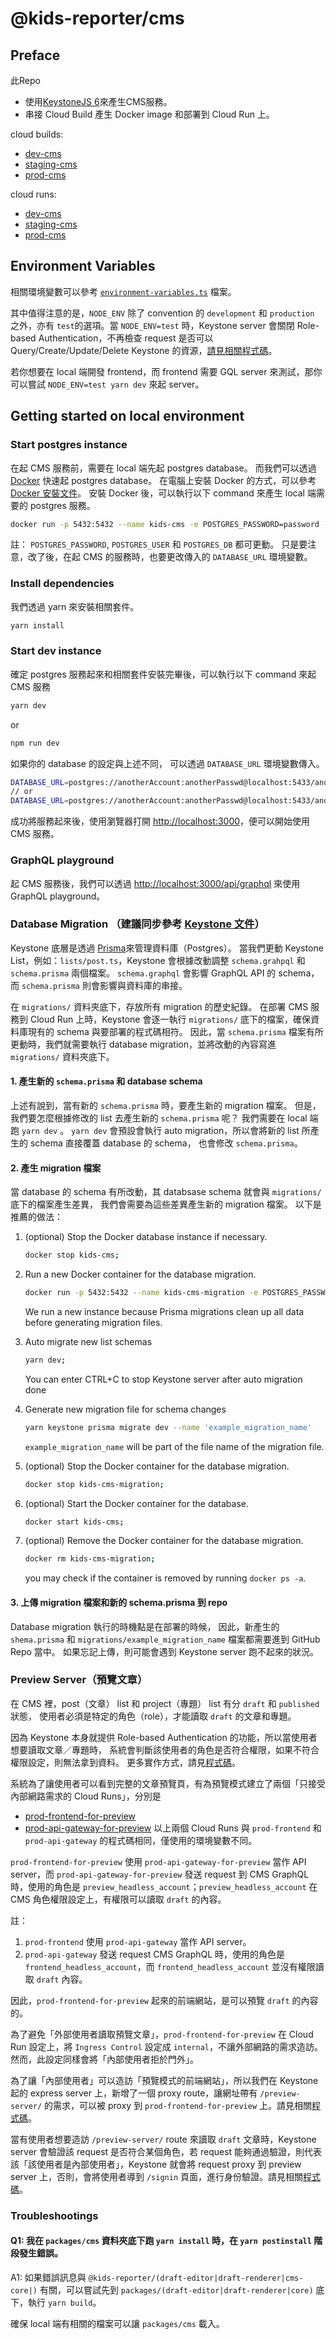 # @kids-reporter/cms

## Preface

此Repo

- 使用[KeystoneJS 6](https://keystonejs.com/docs)來產生CMS服務。
- 串接 Cloud Build 產生 Docker image 和部署到 Cloud Run 上。

cloud builds:

- [dev-cms](https://console.cloud.google.com/cloud-build/triggers;region=asia-east1/edit/05145244-79e4-4fd7-aa15-8194c42f970d?project=kids-reporter)
- [staging-cms](https://console.cloud.google.com/cloud-build/triggers;region=asia-east1/edit/360f6643-87ba-43c2-9ec6-a9b4c1203fd1?project=kids-reporter)
- [prod-cms](https://console.cloud.google.com/cloud-build/triggers;region=asia-east1/edit/48228550-f19c-41b1-83f9-abee00765804?project=kids-reporter)

cloud runs:

- [dev-cms](https://console.cloud.google.com/run/detail/asia-east1/dev-cms?project=kids-reporter)
- [staging-cms](https://console.cloud.google.com/run/detail/asia-east1/staging-cms?project=kids-reporter)
- [prod-cms](https://console.cloud.google.com/run/detail/asia-east1/prod-cms?project=kids-reporter)

## Environment Variables
相關環境變數可以參考 [`environment-variables.ts`](https://github.com/kids-reporter/kids-reporter-monorepo/blob/dev/packages/cms/environment-variables.ts) 檔案。 

其中值得注意的是，`NODE_ENV` 除了 convention 的 `development` 和 `production` 之外，亦有 `test`的選項。當 `NODE_ENV=test` 時，Keystone server 會關閉 Role-based Authentication，不再檢查 request 是否可以 Query/Create/Update/Delete Keystone 的資源，[請見相關程式碼](https://github.com/kids-reporter/kids-reporter-monorepo/blob/dev/packages/cms/lists/utils/access-control-list.ts#L22-L24)。

若你想要在 local 端開發 frontend，而 frontend 需要 GQL server 來測試，那你可以嘗試 `NODE_ENV=test yarn dev` 來起 server。

## Getting started on local environment

### Start postgres instance

在起 CMS 服務前，需要在 local 端先起 postgres database。
而我們可以透過 [Docker](https://docs.docker.com/) 快速起 postgres database。
在電腦上安裝 Docker 的方式，可以參考 [Docker 安裝文件](https://docs.docker.com/engine/install/)。
安裝 Docker 後，可以執行以下 command 來產生 local 端需要的 postgres 服務。

```bash
docker run -p 5432:5432 --name kids-cms -e POSTGRES_PASSWORD=password -e POSTGRES_USER=user -e POSTGRES_DB=kids -d postgres
```

註：
`POSTGRES_PASSWORD`, `POSTGRES_USER` 和 `POSTGRES_DB` 都可更動。
只是要注意，改了後，在起 CMS 的服務時，也要更改傳入的 `DATABASE_URL` 環境變數。

### Install dependencies

我們透過 yarn 來安裝相關套件。

```bash
yarn install
```

### Start dev instance

確定 postgres 服務起來和相關套件安裝完畢後，可以執行以下 command 來起 CMS 服務

```bash
yarn dev
```

or

```bash
npm run dev
```

如果你的 database 的設定與上述不同，
可以透過 `DATABASE_URL` 環境變數傳入。

```bash
DATABASE_URL=postgres://anotherAccount:anotherPasswd@localhost:5433/anotherDatabase yarn dev
// or
DATABASE_URL=postgres://anotherAccount:anotherPasswd@localhost:5433/anotherDatabase npm run dev
```

成功將服務起來後，使用瀏覽器打開 [http://localhost:3000](http://localhost:3000)，便可以開始使用 CMS 服務。

### GraphQL playground

起 CMS 服務後，我們可以透過 [http://localhost:3000/api/graphql](http://localhost:3000/api/graphql) 來使用 GraphQL playground。


### Database Migration （建議同步參考 [Keystone 文件](https://keystonejs.com/docs/guides/database-migration#title)）

Keystone 底層是透過 [Prisma](https://github.com/prisma/prisma)來管理資料庫（Postgres）。
當我們更動 Keystone List，例如：`lists/post.ts`，Keystone 會根據改動調整 `schema.grahpql` 和 `schema.prisma` 兩個檔案。
`schema.graphql` 會影響 GraphQL API 的 schema，而 `schema.prisma` 則會影響與資料庫的串接。

在 `migrations/` 資料夾底下，存放所有 migration 的歷史紀錄。
在部署 CMS 服務到 Cloud Run 上時，Keystone 會逐一執行 `migrations/` 底下的檔案，確保資料庫現有的 schema 與要部署的程式碼相符。
因此，當 `schema.prisma` 檔案有所更動時，我們就需要執行 database migration，並將改動的內容寫進 `migrations/` 資料夾底下。

#### 1. 產生新的 `schema.prisma` 和 database schema

上述有說到，當有新的 `schema.prisma` 時，要產生新的 migration 檔案。
但是，我們要怎麼根據修改的 list 去產生新的 `schema.prisma` 呢？
我們需要在 local 端跑 `yarn dev` 。
`yarn dev` 會預設會執行 auto migration，所以會將新的 list 所產生的 schema 直接覆蓋 database 的 schema，
也會修改 `schema.prisma`。

#### 2. 產生 migration 檔案

當 database 的 schema 有所改動，其 databsase schema 就會與 `migrations/` 底下的檔案產生差異，
我們會需要為這些差異產生新的 migration 檔案。
以下是推薦的做法：

1. (optional) Stop the Docker database instance if necessary.

    ```bash
    docker stop kids-cms;
    ```

2. Run a new Docker container for the database migration.

    ```bash
    docker run -p 5432:5432 --name kids-cms-migration -e POSTGRES_PASSWORD=password -e POSTGRES_USER=user -e POSTGRES_DB=kids -d postgres;
    ```

    We run a new instance because Prisma migrations clean up all data before generating migration files.

3. Auto migrate new list schemas

    ```bash
    yarn dev;
    ```

    You can enter CTRL+C to stop Keystone server after auto migration done

4. Generate new migration file for schema changes

    ```bash
    yarn keystone prisma migrate dev --name 'example_migration_name'
    ```

    `example_migration_name` will be part of the file name of the migration file.

5. (optional) Stop the Docker container for the database migration.

    ```bash
    docker stop kids-cms-migration;
    ```

6. (optional) Start the Docker container for the database.

    ```bash
    docker start kids-cms;
    ```

7. (optional) Remove the Docker container for the database migration.

    ```bash
    docker rm kids-cms-migration;
    ```

    you may check if the container is removed by running `docker ps -a`.

#### 3. 上傳 migration 檔案和新的 schema.prisma 到 repo

Database migration 執行的時機點是在部署的時候，
因此，新產生的 `shema.prisma` 和 `migrations/example_migration_name` 檔案都需要進到 GitHub Repo 當中。
如果忘記上傳，則可能會遇到 Keystone server 跑不起來的狀況。

### Preview Server（預覽文章）

在 CMS 裡，post（文章） list 和 project（專題） list 有分 `draft` 和 `published` 狀態，
使用者必須是特定的角色（role），才能讀取 `draft` 的文章和專題。

因為 Keystone 本身就提供 Role-based Authentication 的功能，所以當使用者想要讀取文章／專題時，
系統會判斷該使用者的角色是否符合權限，如果不符合權限設定，則無法拿到資料。
更多實作方式，請見[程式碼](https://github.com/kids-reporter/kids-reporter-monorepo/blob/dev/packages/cms/lists/post.ts#L239-L241)。

系統為了讓使用者可以看到完整的文章預覽頁，有為預覽模式建立了兩個「只接受內部網路需求的 Cloud Runs」，分別是

- [prod-frontend-for-preview](https://console.cloud.google.com/run/detail/asia-east1/prod-frontend-for-preview?project=kids-reporter)
- [prod-api-gateway-for-preview](https://console.cloud.google.com/run/detail/asia-east1/prod-api-gateway-for-preview?project=kids-reporter)
以上兩個 Cloud Runs 與 `prod-frontend` 和 `prod-api-gateway` 的程式碼相同，僅使用的環境變數不同。

`prod-frontend-for-preview` 使用 `prod-api-gateway-for-preview` 當作 API server，而 `prod-api-gateway-for-preview` 發送 request 到 CMS GraphQL 時，使用的角色是 `preview_headless_account`；`preview_headless_account` 在 CMS 角色權限設定上，有權限可以讀取 `draft` 的內容。

註：

1. `prod-frontend` 使用 `prod-api-gateway` 當作 API server。
2. `prod-api-gateway` 發送 request CMS GraphQL 時，使用的角色是 `frontend_headless_account`，而 `frontend_headless_account` 並沒有權限讀取 `draft` 內容。

因此，`prod-frontend-for-preview` 起來的前端網站，是可以預覽 `draft` 的內容的。

為了避免「外部使用者讀取預覽文章」，`prod-frontend-for-preview` 在 Cloud Run 設定上，將 `Ingress Control` 設定成 `internal`，不讓外部網路的需求造訪。然而，此設定同樣會將「內部使用者拒於門外」。

為了讓「內部使用者」可以造訪「預覽模式的前端網站」，所以我們在 Keystone 起的 express server 上，新增了一個 proxy route，讓網址帶有 `/preview-server/` 的需求，可以被 proxy 到 `prod-frontend-for-preview` 上。請見相關[程式碼](https://github.com/kids-reporter/kids-reporter-monorepo/blob/dev/packages/cms/keystone.ts#L123-L129)。

當有使用者想要造訪 `/preview-server/` route 來讀取 `draft` 文章時，Keystone server 會驗證該 request 是否符合某個角色，若 request 能夠通過驗證，則代表該「該使用者是內部使用者」，Keystone 就會將 request proxy 到 preview server 上，否則，會將使用者導到 `/signin` 頁面，進行身份驗證。請見相關[程式碼](https://github.com/kids-reporter/kids-reporter-monorepo/blob/dev/packages/cms/express-mini-apps/preview/app.ts#L54-L58)。

### Troubleshootings

#### Q1: 我在 `packages/cms` 資料夾底下跑 `yarn install` 時，在 `yarn postinstall` 階段發生錯誤。

A1: 如果錯誤訊息與 `@kids-reporter/(draft-editor|draft-renderer|cms-core|)` 有關，可以嘗試先到 `packages/(draft-editor|draft-renderer|core)` 底下，執行 `yarn build`。

確保 local 端有相關的檔案可以讓 `packages/cms` 載入。

